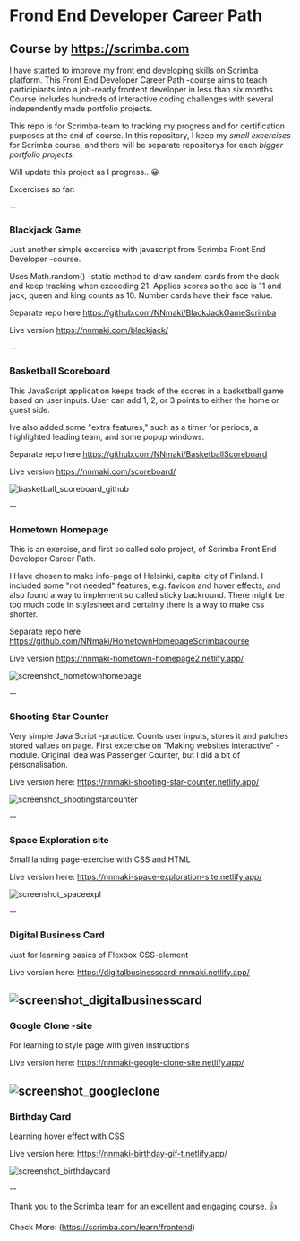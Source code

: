 # Frond End Developer Career Path 
## Course by https://scrimba.com

I have started to improve my front end developing skills on Scrimba platform. This Front End Developer Career Path -course aims to teach participiants into a job-ready frontent developer in less than six months. Course includes hundreds of interactive coding challenges with several independently made portfolio projects. 

This repo is for Scrimba-team to tracking my progress and for certification purposes at the end of course. In this repository, I keep my <em>small excercises</em> for Scrimba course, and there will be separate repositorys for each <em>bigger portfolio projects.</em>

Will update this project as I progress.. 😀

Excercises so far:

--
### Blackjack Game
Just another simple excercise with javascript from Scrimba Front End Developer -course.

Uses Math.random() -static method to draw random cards from the deck and keep tracking when exceeding 21. Applies scores so the ace is 11 and jack, queen and king counts as 10. Number cards have their face value.

Separate repo here https://github.com/NNmaki/BlackJackGameScrimba

Live version https://nnmaki.com/blackjack/


--
### Basketball Scoreboard
This JavaScript application keeps track of the scores in a basketball game based on user inputs. User can add 1, 2, or 3 points to either the home or guest side.

Ive also added some "extra features," such as a timer for periods, a highlighted leading team, and some popup windows.

Separate repo here https://github.com/NNmaki/BasketballScoreboard

Live version https://nnmaki.com/scoreboard/

![basketball_scoreboard_github](https://github.com/user-attachments/assets/74147c76-66d3-4144-b335-acaa675b6dc5)

--
### Hometown Homepage
This is an exercise, and first so called solo project, of Scrimba Front End Developer Career Path.

I Have chosen to make info-page of Helsinki, capital city of Finland. I included some "not needed" features, e.g. favicon and hover effects, and also found a way to implement so called sticky backround. There might be too much code in stylesheet and certainly there is a way to make css shorter.

Separate repo here https://github.com/NNmaki/HometownHomepageScrimbacourse

Live version https://nnmaki-hometown-homepage2.netlify.app/

![screenshot_hometownhomepage](https://github.com/user-attachments/assets/c76ca3c3-0dcb-485b-9fa7-d459315a20d5)

--
### Shooting Star Counter
Very simple Java Script -practice. Counts user inputs, stores it and patches stored values on page. First excercise on "Making websites interactive" -module. Original idea was Passenger Counter, but I did a bit of personalisation.

Live version here: https://nnmaki-shooting-star-counter.netlify.app/

![screenshot_shootingstarcounter](https://github.com/user-attachments/assets/4cd00351-ed65-4d23-99f0-edf25c5e0a2d)

--
### Space Exploration site
Small landing page-exercise with CSS and HTML

Live version here: https://nnmaki-space-exploration-site.netlify.app/

![screenshot_spaceexpl](https://github.com/user-attachments/assets/5e8f8cdd-73eb-404c-a157-51752f20072a)

--
### Digital Business Card
Just for learning basics of Flexbox CSS-element

Live version here: https://digitalbusinesscard-nnmaki.netlify.app/  

![screenshot_digitalbusinesscard](https://github.com/user-attachments/assets/03ab9da8-4bca-4526-a136-e994cb9267ac)
--
### Google Clone -site
For learning to style page with given instructions

Live version here: https://nnmaki-google-clone-site.netlify.app/

![screenshot_googleclone](https://github.com/user-attachments/assets/75d9f3d6-6779-4f14-928a-369154b3a6c9)
--
### Birthday Card
Learning hover effect with CSS

Live version here: https://nnmaki-birthday-gif-t.netlify.app/

![screenshot_birthdaycard](https://github.com/user-attachments/assets/4789c66d-6abd-4b60-8b8b-ae7f175191e9)


--


Thank you to the Scrimba team for an excellent and engaging course. 👍

Check More: (https://scrimba.com/learn/frontend)
